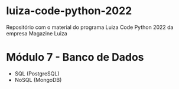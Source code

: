 # luiza-code-python-2022
Repositório com o material do programa Luiza Code Python 2022 da empresa Magazine Luiza

# Módulo 7 - Banco de Dados
- SQL (PostgreSQL)
- NoSQL (MongoDB)
